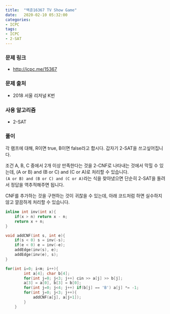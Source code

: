 ```yaml
---
title:  "백준16367 TV Show Game"
date:   2020-02-10 05:32:00
categories:
- ICPC
tags:
- ICPC
- 2-SAT
---
```


### 문제 링크
* http://icpc.me/15367

### 문제 출처
* 2018 서울 리저널 K번

### 사용 알고리즘
* 2-SAT

### 풀이
각 램프에 대해, R이면 true, B이면 false라고 합시다. 갑자기 2-SAT을 쓰고싶어집니다.

조건 A, B, C 중에서 2개 이상 만족한다는 것을 2-CNF로 나타내는 것에서 막힐 수 있는데, (A or B) and (B or C) and (C or A)로 처리할 수 있습니다.<br>
`(A or B) and (B or C) and (C or A)`라는 식을 찾아냈으면 단순히 2-SAT을 돌려서 정답을 역추적해주면 됩니다.

CNF를 추가하는 것을 구현하는 것이 귀찮을 수 있는데, 아래 코드처럼 하면 실수하지 않고 깔끔하게 처리할 수 있습니다.
```cpp
inline int inv(int x){
	if(x > n) return x - n;
	return x + n;
}

void addCNF(int s, int e){
	if(s < 0) s = inv(-s);
	if(e < 0) e = inv(-e);
	addEdge(inv(s), e);
	addEdge(inv(e), s);
}

for(int i=0; i<m; i++){
		int a[4]; char b[4];
		for(int j=0; j<3; j++) cin >> a[j] >> b[j];
		a[3] = a[0], b[3] = b[0];
		for(int j=0; j<4; j++) if(b[j] == 'B') a[j] *= -1;
		for(int j=0; j<3; j++){
			addCNF(a[j], a[j+1]);
		}
	}
```
